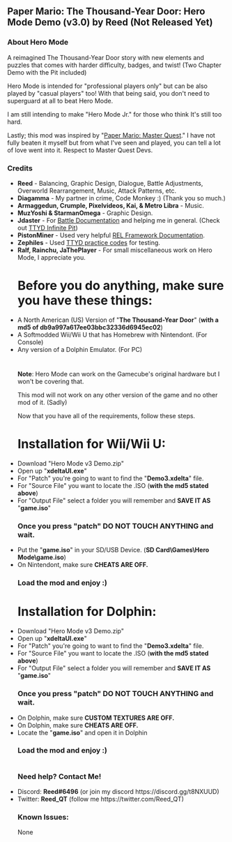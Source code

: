 <h2><b>Paper Mario: The Thousand-Year Door: Hero Mode Demo (v3.0) by Reed (Not Released Yet)</b></font></h2>

<h3><b>About Hero Mode</b></h3>

A reimagined The Thousand-Year Door story with new elements and puzzles that
comes with harder difficulty, badges, and twist! (Two Chapter Demo with the Pit included)

Hero Mode is intended for "professional players only" but can be also played by "casual players" too! 
With that being said, you don't need to superguard at all to beat Hero Mode. 

I am still intending to make "Hero Mode Jr." for those who think It's still too hard.

Lastly; this mod was inspired by "<a href="https://github.com/Brotenko/PMMasterQuest">Paper Mario: Master Quest</a>." I have not fully beaten it myself but from what I've seen and played, you can tell a lot of love went into it. Respect to Master Quest Devs.
<h3><b>Credits</b></h2>

<ul><li><b>Reed</b> - Balancing, Graphic Design, Dialogue, Battle Adjustments, Overworld Rearrangement, Music, Attack Patterns, etc.</li>

<li><b>Diagamma</b> - My partner in crime, Code Monkey :) (Thank you so much.)</li>

<li><b>Armaggedun, Crumple, Pixelvideos, Kai, & Metro Libra</b> - Music.</li>
  
<li><b>MuzYoshi & StarmanOmega</b> - Graphic Design.</li>
  
<li><b>Jdaster</b> - For <a href="https://github.com/jdaster64/ttyd-utils">Battle Documentation</a> and helping me in general. (Check out <a href="https://github.com/jdaster64/ttyd-infinite-pit">TTYD Infinite Pit</a>)</li>  

<li><b>PistonMiner</b> - Used very helpful <a href="https://github.com/PistonMiner/ttyd-tools">REL Framework Documentation</a>.</li>

<li><b>Zephiles</b> - Used <a href="https://github.com/Zephiles/TTYD-Practice-Codes">TTYD practice codes</a> for testing.</li>

<li><b>Ralf, Rainchu, JaThePlayer</b> - For small miscellaneous work on Hero Mode, I appreciate you.</li>  


<h1>Before you do anything, make sure you have these things:</h1>

<li>A North American (US) Version of "<b>The Thousand-Year Door</b>" (<b>with a md5 of db9a997a617ee03bbc32336d6945ec02</b>)</li>
<li>A Softmodded Wii/Wii U that has Homebrew with Nintendont. (For Console)</li>
<li>Any version of a Dolphin Emulator. (For PC)</li>
<h1></h1>

<b>Note</b>: Hero Mode can work on the Gamecube's original hardware but
I won't be covering that.

This mod will not work on any other version of the game and no other mod of it. (Sadly)

Now that you have all of the requirements, follow these steps.

<b><h1>Installation for Wii/Wii U:</h1></b>

<li>Download "Hero Mode v3 Demo.zip"</li>
<li>Open up "<b>xdeltaUI.exe</b>"</li>
<li>For "Patch" you're going to want to find the "<b>Demo3.xdelta</b>" file.</li>
<li>For "Source File" you want to locate the .ISO (<b>with the md5 stated above</b>)</li>
<li>For "Output File" select a folder you will remember and <b>SAVE IT AS</b> "<b>game.iso</b>"

<h3>Once you press "patch" DO NOT TOUCH ANYTHING and wait.</h3>

<li>Put the "<b>game.iso</b>" in your SD/USB Device. (<b>SD Card\Games\Hero Mode\game.iso</b>)</li>
<li>On Nintendont, make sure <b>CHEATS ARE OFF.</b></li>

<h3>Load the mod and enjoy :)</h3>

<b><h1>Installation for Dolphin:</h1></b>

<li>Download "Hero Mode v3 Demo.zip"</li>
<li>Open up "<b>xdeltaUI.exe</b>"</li>
<li>For "Patch" you're going to want to find the "<b>Demo3.xdelta</b>" file.</li>
<li>For "Source File" you want to locate the .ISO (<b>with the md5 stated above</b>)</li>
<li>For "Output File" select a folder you will remember and <b>SAVE IT AS</b> "<b>game.iso</b>"

<h3>Once you press "patch" DO NOT TOUCH ANYTHING and wait.</h3>

<li>On Dolphin, make sure <b>CUSTOM TEXTURES ARE OFF.</b></li>
<li>On Dolphin, make sure <b>CHEATS ARE OFF.</b></li>
<li>Locate the "<b>game.iso</b>" and open it in Dolphin

<h3>Load the mod and enjoy :)</h3>
<h1></h1>
<h3><b>Need help? Contact Me!</b></h2>

<li>Discord: <b>Reed#6496</b> (or join my discord https://discord.gg/t8NXUUD)</li>

<li>Twitter: <b>Reed_QT</b> (follow me https://twitter.com/Reed_QT)</li>

<h3><b>Known Issues:</h3></b>
None
